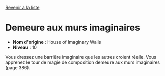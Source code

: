 [Revenir à la liste](list.md)

# Demeure aux murs imaginaires

 * **Nom d'origine** : House of Imaginary Walls
 * **Niveau** : 10


<p>Vous dressez une barrière imaginaire que les autres croient réelle. Vous apprenez le tour de magie de composition demeure aux murs imaginaires (page 386).</p>